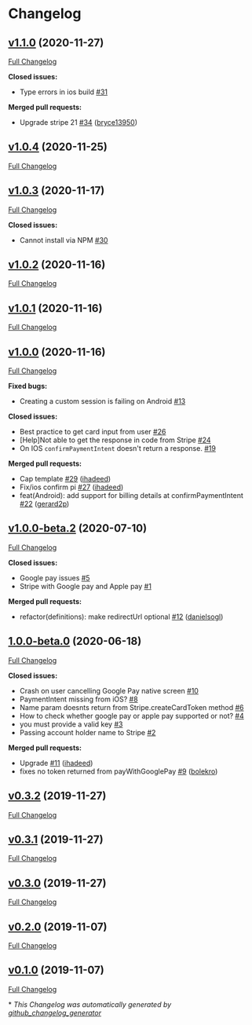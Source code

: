 # Changelog

## [v1.1.0](https://github.com/capacitor-community/stripe/tree/v1.1.0) (2020-11-27)

[Full Changelog](https://github.com/capacitor-community/stripe/compare/v1.0.4...v1.1.0)

**Closed issues:**

- Type errors in ios build [\#31](https://github.com/capacitor-community/stripe/issues/31)

**Merged pull requests:**

- Upgrade stripe 21 [\#34](https://github.com/capacitor-community/stripe/pull/34) ([bryce13950](https://github.com/bryce13950))

## [v1.0.4](https://github.com/capacitor-community/stripe/tree/v1.0.4) (2020-11-25)

[Full Changelog](https://github.com/capacitor-community/stripe/compare/v1.0.3...v1.0.4)

## [v1.0.3](https://github.com/capacitor-community/stripe/tree/v1.0.3) (2020-11-17)

[Full Changelog](https://github.com/capacitor-community/stripe/compare/v1.0.2...v1.0.3)

**Closed issues:**

- Cannot install via NPM [\#30](https://github.com/capacitor-community/stripe/issues/30)

## [v1.0.2](https://github.com/capacitor-community/stripe/tree/v1.0.2) (2020-11-16)

[Full Changelog](https://github.com/capacitor-community/stripe/compare/v1.0.1...v1.0.2)

## [v1.0.1](https://github.com/capacitor-community/stripe/tree/v1.0.1) (2020-11-16)

[Full Changelog](https://github.com/capacitor-community/stripe/compare/v1.0.0...v1.0.1)

## [v1.0.0](https://github.com/capacitor-community/stripe/tree/v1.0.0) (2020-11-16)

[Full Changelog](https://github.com/capacitor-community/stripe/compare/v1.0.0-beta.2...v1.0.0)

**Fixed bugs:**

- Creating a custom session is failing on Android [\#13](https://github.com/capacitor-community/stripe/issues/13)

**Closed issues:**

- Best practice to get card input from user [\#26](https://github.com/capacitor-community/stripe/issues/26)
- \[Help\]Not able to get the response in code from Stripe [\#24](https://github.com/capacitor-community/stripe/issues/24)
- On IOS  `confirmPaymentIntent` doesn't return a response. [\#19](https://github.com/capacitor-community/stripe/issues/19)

**Merged pull requests:**

- Cap template [\#29](https://github.com/capacitor-community/stripe/pull/29) ([ihadeed](https://github.com/ihadeed))
- Fix/ios confirm pi [\#27](https://github.com/capacitor-community/stripe/pull/27) ([ihadeed](https://github.com/ihadeed))
- feat\(Android\): add support for billing details at confirmPaymentIntent [\#22](https://github.com/capacitor-community/stripe/pull/22) ([gerard2p](https://github.com/gerard2p))

## [v1.0.0-beta.2](https://github.com/capacitor-community/stripe/tree/v1.0.0-beta.2) (2020-07-10)

[Full Changelog](https://github.com/capacitor-community/stripe/compare/1.0.0-beta.0...v1.0.0-beta.2)

**Closed issues:**

- Google pay issues [\#5](https://github.com/capacitor-community/stripe/issues/5)
- Stripe with Google pay and Apple pay [\#1](https://github.com/capacitor-community/stripe/issues/1)

**Merged pull requests:**

- refactor\(definitions\): make redirectUrl optional [\#12](https://github.com/capacitor-community/stripe/pull/12) ([danielsogl](https://github.com/danielsogl))

## [1.0.0-beta.0](https://github.com/capacitor-community/stripe/tree/1.0.0-beta.0) (2020-06-18)

[Full Changelog](https://github.com/capacitor-community/stripe/compare/v0.3.2...1.0.0-beta.0)

**Closed issues:**

- Crash on user cancelling Google Pay native screen [\#10](https://github.com/capacitor-community/stripe/issues/10)
- PaymentIntent missing from iOS? [\#8](https://github.com/capacitor-community/stripe/issues/8)
- Name param doesnts return from Stripe.createCardToken method [\#6](https://github.com/capacitor-community/stripe/issues/6)
- How to check whether google pay or apple pay supported or not? [\#4](https://github.com/capacitor-community/stripe/issues/4)
- you must provide a valid key [\#3](https://github.com/capacitor-community/stripe/issues/3)
- Passing account holder name to Stripe [\#2](https://github.com/capacitor-community/stripe/issues/2)

**Merged pull requests:**

- Upgrade [\#11](https://github.com/capacitor-community/stripe/pull/11) ([ihadeed](https://github.com/ihadeed))
- fixes no token returned from payWithGooglePay [\#9](https://github.com/capacitor-community/stripe/pull/9) ([bolekro](https://github.com/bolekro))

## [v0.3.2](https://github.com/capacitor-community/stripe/tree/v0.3.2) (2019-11-27)

[Full Changelog](https://github.com/capacitor-community/stripe/compare/v0.3.1...v0.3.2)

## [v0.3.1](https://github.com/capacitor-community/stripe/tree/v0.3.1) (2019-11-27)

[Full Changelog](https://github.com/capacitor-community/stripe/compare/v0.3.0...v0.3.1)

## [v0.3.0](https://github.com/capacitor-community/stripe/tree/v0.3.0) (2019-11-27)

[Full Changelog](https://github.com/capacitor-community/stripe/compare/v0.2.0...v0.3.0)

## [v0.2.0](https://github.com/capacitor-community/stripe/tree/v0.2.0) (2019-11-07)

[Full Changelog](https://github.com/capacitor-community/stripe/compare/v0.1.0...v0.2.0)

## [v0.1.0](https://github.com/capacitor-community/stripe/tree/v0.1.0) (2019-11-07)

[Full Changelog](https://github.com/capacitor-community/stripe/compare/f244fb2409064299b706855dfb590597ffaf0811...v0.1.0)



\* *This Changelog was automatically generated by [github_changelog_generator](https://github.com/github-changelog-generator/github-changelog-generator)*
